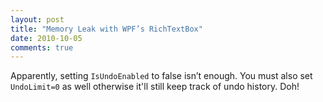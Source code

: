 ```yaml
---
layout: post
title: "Memory Leak with WPF’s RichTextBox"
date: 2010-10-05
comments: true
---
```


Apparently, setting `IsUndoEnabled` to false isn’t enough.  You must also set `UndoLimit=0` as well otherwise it'll still keep track of undo history.  Doh!
